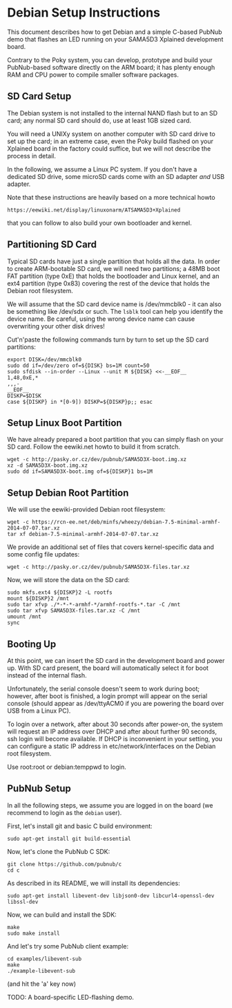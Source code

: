 Debian Setup Instructions
=========================

This document describes how to get Debian and a simple C-based PubNub
demo that flashes an LED running on your SAMA5D3 Xplained development
board.

Contrary to the Poky system, you can develop, prototype and build your
PubNub-based software directly on the ARM board; it has plenty enough
RAM and CPU power to compile smaller software packages.


SD Card Setup
-------------

The Debian system is not installed to the internal NAND flash but to an
SD card; any normal SD card should do, use at least 1GB sized card.

You will need a UNIXy system on another computer with SD card drive
to set up the card; in an extreme case, even the Poky build flashed
on your Xplained board in the factory could suffice, but we will not
describe the process in detail.

In the following, we assume a Linux PC system.  If you don't have
a dedicated SD drive, some microSD cards come with an SD adapter
*and* USB adapter.

Note that these instructions are heavily based on a more technical howto

	https://eewiki.net/display/linuxonarm/ATSAMA5D3+Xplained

that you can follow to also build your own bootloader and kernel.

## Partitioning SD Card

Typical SD cards have just a single partition that holds all the data.
In order to create ARM-bootable SD card, we will need two partitions;
a 48MB boot FAT partition (type 0xE) that holds the bootloader and Linux
kernel, and an ext4 partition (type 0x83) covering the rest of the
device that holds the Debian root filesystem.

We will assume that the SD card device name is /dev/mmcblk0 - it can
also be something like /dev/sdx or such.  The `lsblk` tool can help
you identify the device name.  Be careful, using the wrong device name
can cause overwriting your other disk drives!

Cut'n'paste the following commands turn by turn to set up the SD card
partitions:

	export DISK=/dev/mmcblk0
	sudo dd if=/dev/zero of=${DISK} bs=1M count=50
	sudo sfdisk --in-order --Linux --unit M ${DISK} <<-__EOF__
	1,48,0xE,*
	,,,-
	__EOF__
	DISKP=$DISK
	case ${DISKP} in *[0-9]) DISKP=${DISKP}p;; esac

## Setup Linux Boot Partition

We have already prepared a boot partition that you can simply flash
on your SD card.  Follow the eewiki.net howto to build it from scratch.

	wget -c http://pasky.or.cz/dev/pubnub/SAMA5D3X-boot.img.xz
	xz -d SAMA5D3X-boot.img.xz
	sudo dd if=SAMA5D3X-boot.img of=${DISKP}1 bs=1M

## Setup Debian Root Partition

We will use the eewiki-provided Debian root filesystem:

	wget -c https://rcn-ee.net/deb/minfs/wheezy/debian-7.5-minimal-armhf-2014-07-07.tar.xz
	tar xf debian-7.5-minimal-armhf-2014-07-07.tar.xz

We provide an additional set of files that covers kernel-specific
data and some config file updates:

	wget -c http://pasky.or.cz/dev/pubnub/SAMA5D3X-files.tar.xz

Now, we will store the data on the SD card:

	sudo mkfs.ext4 ${DISKP}2 -L rootfs
	mount ${DISKP}2 /mnt
	sudo tar xfvp ./*-*-*-armhf-*/armhf-rootfs-*.tar -C /mnt
	sudo tar xfvp SAMA5D3X-files.tar.xz -C /mnt
	umount /mnt
	sync

## Booting Up

At this point, we can insert the SD card in the development board
and power up.  With SD card present, the board will automatically
select it for boot instead of the internal flash.

Unfortunately, the serial console doesn't seem to work during boot;
however, after boot is finished, a login prompt will appear on the
serial console (should appear as /dev/ttyACM0 if you are powering
the board over USB from a Linux PC).

To login over a network, after about 30 seconds after power-on,
the system will request an IP address over DHCP and after about
further 90 seconds, ssh login will become available.  If DHCP is
inconvenient in your setting, you can configure a static IP address
in etc/network/interfaces on the Debian root filesystem.

Use root:root or debian:temppwd to login.


PubNub Setup
------------

In all the following steps, we assume you are logged in on the board
(we recommend to login as the `debian` user).

First, let's install git and basic C build environment:

	sudo apt-get install git build-essential

Now, let's clone the PubNub C SDK:

	git clone https://github.com/pubnub/c
	cd c

As described in its README, we will install its dependencies:

	sudo apt-get install libevent-dev libjson0-dev libcurl4-openssl-dev libssl-dev

Now, we can build and install the SDK:

	make
	sudo make install

And let's try some PubNub client example:

	cd examples/libevent-sub
	make
	./example-libevent-sub

(and hit the 'a' key now)


TODO: A board-specific LED-flashing demo.
